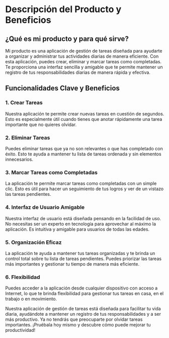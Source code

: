# Descripción del Producto y Beneficios

## ¿Qué es mi producto y para qué sirve?

Mi producto es una aplicación de gestión de tareas diseñada para ayudarte a organizar y administrar tus actividades diarias de manera eficiente. Con esta aplicación, puedes crear, eliminar y marcar tareas como completadas. Te proporciona una interfaz sencilla y amigable que te permite mantener un registro de tus responsabilidades diarias de manera rápida y efectiva.

## Funcionalidades Clave y Beneficios

### 1. Crear Tareas

Nuestra aplicación te permite crear nuevas tareas en cuestión de segundos. Esto es especialmente útil cuando tienes que anotar rápidamente una tarea importante que no quieres olvidar.

### 2. Eliminar Tareas

Puedes eliminar tareas que ya no son relevantes o que has completado con éxito. Esto te ayuda a mantener tu lista de tareas ordenada y sin elementos innecesarios.

### 3. Marcar Tareas como Completadas

La aplicación te permite marcar tareas como completadas con un simple clic. Esto es útil para hacer un seguimiento de tus logros y ver de un vistazo las tareas pendientes.

### 4. Interfaz de Usuario Amigable

Nuestra interfaz de usuario está diseñada pensando en la facilidad de uso. No necesitas ser un experto en tecnología para aprovechar al máximo la aplicación. Es intuitiva y amigable para usuarios de todas las edades.

### 5. Organización Eficaz

La aplicación te ayuda a mantener tus tareas organizadas y te brinda un control total sobre tu lista de tareas pendientes. Puedes priorizar las tareas más importantes y gestionar tu tiempo de manera más eficiente.

### 6. Flexibilidad

Puedes acceder a la aplicación desde cualquier dispositivo con acceso a Internet, lo que te brinda flexibilidad para gestionar tus tareas en casa, en el trabajo o en movimiento.

Nuestra aplicación de gestión de tareas está diseñada para facilitar tu vida diaria, ayudándote a mantener un registro de tus responsabilidades y a ser más productivo. Ya no tendrás que preocuparte por olvidar tareas importantes. ¡Pruébala hoy mismo y descubre cómo puede mejorar tu productividad!
